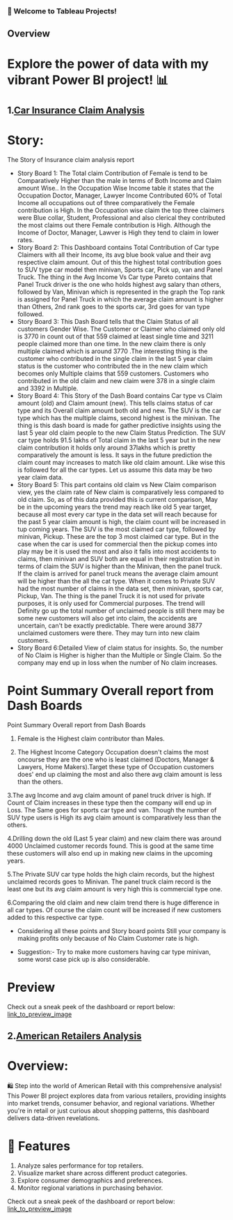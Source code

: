 ### 🚀 Welcome to Tableau Projects!

## Overview

# Explore the power of data with my vibrant Power BI project! 📊 
## 1.[Car Insurance Claim Analysis](https://public.tableau.com/views/Project_1_16948911322340/CarInsuranceClaimAnalysis?:language=en-US&:display_count=n&:origin=viz_share_link)
# Story:
The Story of Insurance claim analysis report

- Story Board 1: The Total claim Contribution of Female is tend to be Comparatively Higher than the male in terms of Both Income and Claim amount Wise.. In the Occupation Wise Income table it states that the Occupation Doctor, Manager, Lawyer Income Contributed 60% of Total Income all occupations out of three comparatively the Female contribution is High. In the Occupation wise claim the top three claimers were Blue collar, Student, Professional and also clerical they contributed the most claims out there Female contribution is High. Although the Income of Doctor, Manager, Lawver is High they tend to claim in lower rates.
- Story Board 2: This Dashboard contains Total Contribution of Car type Claimers with all their Income, its avg blue book value and their avg respective claim amount. Out of this the highest total contribution goes to SUV type car model then minivan, Sports car, Pick up, van and Panel Truck. The thing in the Avg Income Vs Car type Pareto contains that Panel Truck driver is the one who holds highest avg salary than others, followed by Van, Minivan which is represented in the graph the Top rank is assigned for Panel Truck in which the average claim amount is higher than Others, 2nd rank goes to the sports car, 3rd goes for van type followed.
- Story Board 3: This Dash Board tells that the Claim Status of all customers Gender Wise. The Customer or Claimer who claimed only old is 3770 in count out of that 559 claimed at least single time and 3211 people claimed more than one time. In the new claim there is only multiple claimed which is around 3770 .The interesting thing is the customer who contributed in the single claim in the last 5 year claim status is the customer who contributed the in the new claim which becomes only Multiple claims that 559 customers. Customers who contributed in the old claim and new claim were 378 in a single claim and 3392 in Multiple.
- Story Board 4: This Story of the Dash Board contains Car type vs Claim amount (old) and Claim amount (new). This tells claims status of car type and its Overall claim amount both old and new. The SUV is the car type which has the multiple claims, second highest is the minivan. The thing is this dash board is made for gather predictive insights using the last 5 year old claim people to the new Claim Status Prediction. The SUV car type holds 91.5 lakhs of Total claim in the last 5 year but in the new claim contribution it holds only around 37lakhs which is pretty comparatively the amount is less. It says in the future prediction the claim count may increases to match like old claim amount. Like wise this is followed for all the car types. Let us assume this data may be two year claim data.
- Story Board 5: This part contains old claim vs New Claim comparison view, yes the claim rate of New claim is comparatively less compared to old claim. So, as of this data provided this is current comparison, May be in the upcoming years the trend may reach like old 5 year target, because all most every car type in the data set will reach because for the past 5 year claim amount is high, the claim count will be increased in tup coming years. The SUV is the most claimed car type, followed by minivan, Pickup. These are the top 3 most claimed car type. But in the case when the car is used for commercial then the pickup comes into play may be it is used the most and also it falls into most accidents to claims, then minivan and SUV both are equal in their registration but in terms of claim the SUV is higher than the Minivan, then the panel truck. If the claim is arrived for panel truck means the average claim amount will be higher than the all the cat type. When it comes to Private SUV had the most number of claims in the data set, then minivan, sports car, Pickup, Van. The thing is the panel Truck it is not used for private purposes, it is only used for Commercial purposes. The trend will Definity go up the total number of unclaimed people is still there may be some new customers will also get into claim, the accidents are uncertain, can't be exactly predictable. There were around 3877 unclaimed customers were there. They may turn into new claim customers.
- Story Board 6:Detailed View of claim status for insights. So, the number of No Claim is Higher is higher than the Multiple or Single Claim. So the company may end up in loss when the number of No claim increases.
 # Point Summary Overall report from Dash Boards

 Point Summary Overall report from Dash Boards
1. Female is the Highest claim contributor than Males.

2. The Highest Income Category Occupation doesn't claims the most oncourse they are the one who is least claimed (Doctors, Manager & Lawyers, Home Makers).Target these type of Occupation customers does' end up claiming the most and also there avg claim amount is less than the others.

3.The avg Income and avg claim amount of panel truck driver is high. If Count of Claim increases in these type then the company will end up in Loss. The Same goes for sports car type and van. Though the number of SUV type users is High its avg claim amount is comparatively less than the others.

4.Drilling down the old (Last 5 year claim) and new claim there was around 4000 Unclaimed customer records found. This is good at the same time these customers will also end up in making new claims in the upcoming years.

5.The Private SUV car type holds the high claim records, but the highest unclaimed records goes to Minivan. The panel truck claim record is the least one but its avg claim amount is very high this is commercial type one.

6.Comparing the old claim and new claim trend there is huge difference in all car types. Of course the claim count will be increased if new customers added to this respective car type.

- Considering all these points and Story board points Still your company is making profits only because of No Claim Customer rate is high.

- Suggestion:- Try to make more customers having car type minivan, some worst case pick up is also considerable.


# Preview

Check out a sneak peek of the dashboard or report below:
[link_to_preview_image](https://www.novypro.com/project/pizza-sales-dash-board)

## 2.[American Retailers Analysis](https://www.novypro.com/project/american-retailers)
# Overview:
🛍️ Step into the world of American Retail with this comprehensive analysis! This Power BI project explores data from various retailers, providing insights into market trends, consumer behavior, and regional variations. Whether you're in retail or just curious about shopping patterns, this dashboard delivers data-driven revelations.

# 🌟 Features

1. Analyze sales performance for top retailers.
2. Visualize market share across different product categories.
3. Explore consumer demographics and preferences.
4. Monitor regional variations in purchasing behavior.

Check out a sneak peek of the dashboard or report below:
[link_to_preview_image](https://www.novypro.com/project/american-retailers)
